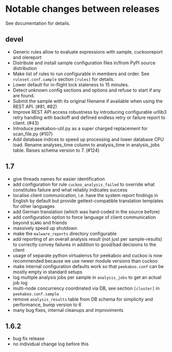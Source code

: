 # Notable changes between releases

See documentation for details.

## devel

- Generic rules allow to evaluate expressions with sample, cuckooreport and
  olereport
- Distribute and install sample configuration files in/from PyPI source
  distribution
- Make list of rules to run configurable in members and order. See
  `ruleset.conf.sample` section `[rules]` for details.
- Lower default for in-flight lock staleness to 15 minutes.
- Detect unknown config sections and options and refuse to start if any are
  found.
- Submit the sample with its original filename if available when using the REST
  API. (#81, #82)
- Improve REST API access robustness by introducing configurable urllib3 retry
  handling with backoff and defined endless retry or failure report to client.
  (#43)
- Introduce peekaboo-util.py as a super charged replacement for scan_file.py
  (#107)
- Add database indices to speed up processing and lower database CPU load.
  Rename analyses\_time column to analysis\_time in analysis\_jobs table.
  Raises schema version to 7. (#124)

## 1.7

- give threads names for easier identification
- add configuration for rule `cuckoo_analysis_failed` to override what
  constitutes failure and what reliably indicates success
- localise client communication, i.e. have the system report findings in
  English by default but provide gettext-compatible translation templates for
  other languages
- add German translation (which was hard-coded in the source before)
- add configuration option to force language of client communication beyond
  `$LANG` and friends
- massively speed up shutdown
- make the `malware_reports` directory configurable
- add reporting of an overall analysis result (not just per sample-results) to
  correctly convey failures in addition to good/bad decisions to the client
- usage of separate python virtualenvs for peekaboo and cuckoo is now
  recommended because we use newer module versions than cuckoo
- make internal configuration defaults work so that `peekaboo.conf` can be
  mostly empty in standard setups
- log multiple analysis jobs per sample in `analysis_jobs` to get an actual job
  log
- multi-node concurrency coordinated via DB, see section `[cluster]` in
  `peekaboo.conf.sample`
- remove `analysis_results` table from DB schema for simplicity and
  performance, bump version to 6
- many bug fixes, internal cleanups and improviments

## 1.6.2

- bug fix release
- no individual change log before this

